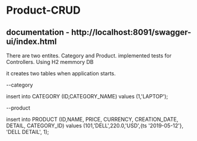# Product-CRUD

## documentation - http://localhost:8091/swagger-ui/index.html

There are two entites. Category and Product.
implemented tests for Controllers.
Using H2 memmory DB

it creates two tables when application starts.


--category

insert into CATEGORY (ID,CATEGORY_NAME)
values (1,'LAPTOP');


--product

insert into PRODUCT (ID,NAME, PRICE, CURRENCY, CREATION_DATE, DETAIL, CATEGORY_ID)
values (101,'DELL',220.0,'USD',{ts '2019-05-12'}, 'DELL DETAIL', 1);


